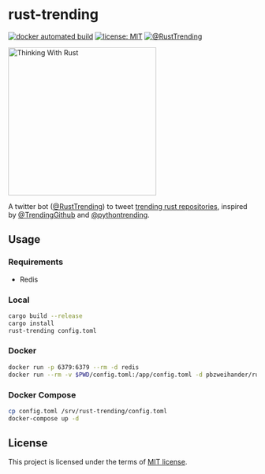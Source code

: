 # rust-trending

[![docker automated build](https://img.shields.io/docker/build/pbzweihander/rust-trending.svg)](https://hub.docker.com/r/pbzweihander/rust-trending/)
[![license: MIT](https://badgen.net/badge/license/MIT/green)](LICENSE)
[![@RustTrending](https://badgen.net/badge//twitter?icon=twitter)](https://twitter.com/RustTrending)

<img src="logo.svg" alt="Thinking With Rust" width="300px">

A twitter bot ([@RustTrending](https://twitter.com/RustTrending)) to tweet [trending rust repositories](https://github.com/trending/rust), inspired by [@TrendingGithub](https://twitter.com/TrendingGithub) and [@pythontrending](https://twitter.com/pythontrending).

## Usage

### Requirements

- Redis

### Local

```bash
cargo build --release
cargo install
rust-trending config.toml
```

### Docker

```bash
docker run -p 6379:6379 --rm -d redis
docker run --rm -v $PWD/config.toml:/app/config.toml -d pbzweihander/rust-trending:latest
```

### Docker Compose

```bash
cp config.toml /srv/rust-trending/config.toml
docker-compose up -d
```

## License

This project is licensed under the terms of [MIT license](LICENSE).

